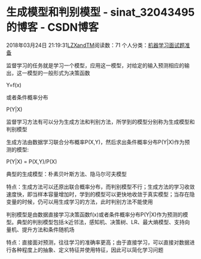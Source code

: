 # 生成模型和判别模型 - sinat_32043495的博客 - CSDN博客





2018年03月24日 21:19:31[LZXandTM](https://me.csdn.net/sinat_32043495)阅读数：71
个人分类：[机器学习面试题准备](https://blog.csdn.net/sinat_32043495/article/category/7327652)









监督学习的任务就是学习一个模型，应用这一模型，对给定的输入预测相应的输出，这一模型的一般形式为决策函数

Y=f(x)

或者条件概率分布

P(Y|X)

监督学习方法有可以分为生成方法和判别方法，所学到的模型分别称为生成模型和判别模型




生成方法由数据学习联合分布概率P(X,Y)，然后求出条件概率分布P(Y|X)作为预测的模型:

P(Y|X) = P(X,Y)/P(X)


典型的生成模型：朴素贝叶斯方法、隐马尔可夫模型

特点：生成方法可以还原出联合概率分布，而判别模型不行；生成方法的学习收敛速度快，即当样本容量增加时，学到的模型可以更快地收敛于真实模型；当存在隐变量的时候，仍可以用生成学习的方法，此时判别方法不能使用




判别模型是由数据直接学习决策函数f(x)或者条件概率分布P(Y|X)作为预测的模型。典型的判别模型包括:k近邻法，感知机、决策树、LR、最大熵模型、支持向量机、提升方法和条件随机场

特点：直接面对预测，往往学习的准确率更高；由于直接学习，可以直接对数据进行各种程度上的抽象、定义特征并使用特征，因此可以简化学习问题




